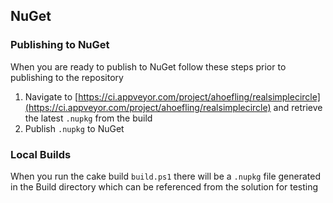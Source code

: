 ## NuGet
### Publishing to NuGet
When you are ready to publish to NuGet follow these steps prior to publishing to the repository

1. Navigate to [https://ci.appveyor.com/project/ahoefling/realsimplecircle](https://ci.appveyor.com/project/ahoefling/realsimplecircle) and retrieve the latest `.nupkg` from the build
2. Publish `.nupkg` to NuGet

### Local Builds
When you run the cake build `build.ps1` there will be a `.nupkg` file generated in the Build directory which can be referenced from the solution for testing